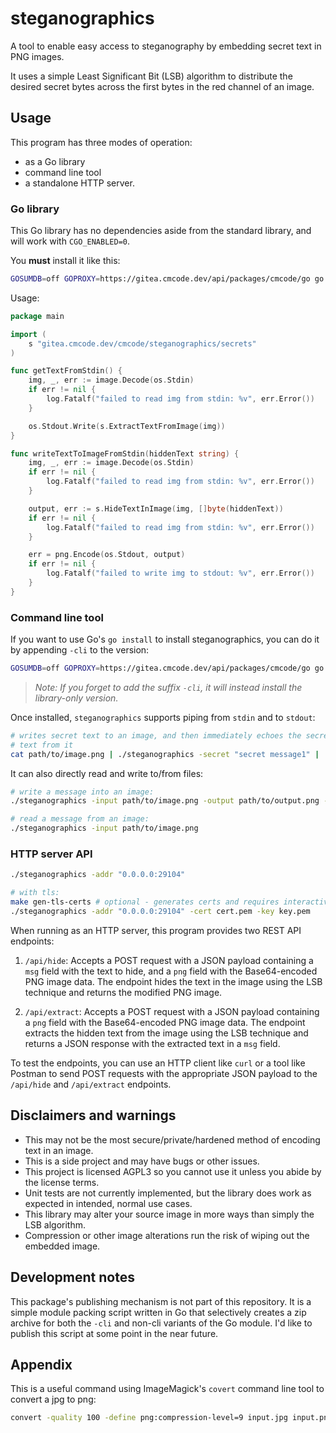 # steganographics

A tool to enable easy access to steganography by embedding secret text in PNG images.

It uses a simple Least Significant Bit (LSB) algorithm to distribute the desired secret bytes across the first bytes in the red channel of an image.

## Usage

This program has three modes of operation:

- as a Go library
- command line tool
- a standalone HTTP server.

### Go library

This Go library has no dependencies aside from the standard library, and will work with `CGO_ENABLED=0`.

You **must** install it like this:

```bash
GOSUMDB=off GOPROXY=https://gitea.cmcode.dev/api/packages/cmcode/go go get -v gitea.cmcode.dev/cmcode/steganographics@v0.1.3
```

Usage:

```go
package main

import (
    s "gitea.cmcode.dev/cmcode/steganographics/secrets"
)

func getTextFromStdin() {
    img, _, err := image.Decode(os.Stdin)
    if err != nil {
        log.Fatalf("failed to read img from stdin: %v", err.Error())
    }

    os.Stdout.Write(s.ExtractTextFromImage(img))
}

func writeTextToImageFromStdin(hiddenText string) {
    img, _, err := image.Decode(os.Stdin)
    if err != nil {
        log.Fatalf("failed to read img from stdin: %v", err.Error())
    }

    output, err := s.HideTextInImage(img, []byte(hiddenText))
    if err != nil {
        log.Fatalf("failed to read img from stdin: %v", err.Error())
    }

    err = png.Encode(os.Stdout, output)
    if err != nil {
        log.Fatalf("failed to write img to stdout: %v", err.Error())
    }
}
```

### Command line tool

If you want to use Go's `go install` to install steganographics, you can do it by appending `-cli` to the version:

```bash
GOSUMDB=off GOPROXY=https://gitea.cmcode.dev/api/packages/cmcode/go go install gitea.cmcode.dev/cmcode/steganographics@v0.1.3-cli
```

> *Note: If you forget to add the suffix `-cli`, it will instead install the library-only version.*

Once installed, `steganographics` supports piping from `stdin` and to `stdout`:

```bash
# writes secret text to an image, and then immediately echoes the secret
# text from it
cat path/to/image.png | ./steganographics -secret "secret message1" | ./steganographics
```

It can also directly read and write to/from files:

```bash
# write a message into an image:
./steganographics -input path/to/image.png -output path/to/output.png -secret "secret message2"

# read a message from an image:
./steganographics -input path/to/image.png
```

### HTTP server API

```bash
./steganographics -addr "0.0.0.0:29104"

# with tls:
make gen-tls-certs # optional - generates certs and requires interactive input
./steganographics -addr "0.0.0.0:29104" -cert cert.pem -key key.pem
```

When running as an HTTP server, this program provides two REST API endpoints:

1. `/api/hide`: Accepts a POST request with a JSON payload containing a `msg` field with the text to hide, and a `png` field with the Base64-encoded PNG image data. The endpoint hides the text in the image using the LSB technique and returns the modified PNG image.

2. `/api/extract`: Accepts a POST request with a JSON payload containing a `png` field with the Base64-encoded PNG image data. The endpoint extracts the hidden text from the image using the LSB technique and returns a JSON response with the extracted text in a `msg` field.

To test the endpoints, you can use an HTTP client like `curl` or a tool like Postman to send POST requests with the appropriate JSON payload to the `/api/hide` and `/api/extract` endpoints.

## Disclaimers and warnings

- This may not be the most secure/private/hardened method of encoding text in an image.
- This is a side project and may have bugs or other issues.
- This project is licensed AGPL3 so you cannot use it unless you abide by the license terms.
- Unit tests are not currently implemented, but the library does work as expected in intended, normal use cases.
- This library may alter your source image in more ways than simply the LSB algorithm.
- Compression or other image alterations run the risk of wiping out the embedded image.

## Development notes

This package's publishing mechanism is not part of this repository. It is a simple module packing script written in Go that selectively creates a zip archive for both the `-cli` and non-cli variants of the Go module. I'd like to publish this script at some point in the near future.

## Appendix

This is a useful command using ImageMagick's `covert` command line tool to convert a jpg to png:

```bash
convert -quality 100 -define png:compression-level=9 input.jpg input.png
```
